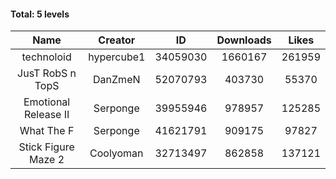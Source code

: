 #### Total: 5 levels

| Name | Creator | ID | Downloads | Likes |
|:---:|:---:|:---:|:---:|:---:|
| technoloid | hypercube1 | 34059030 | 1660167 | 261959
| JusT RobS n TopS | DanZmeN | 52070793 | 403730 | 55370
| Emotional Release II | Serponge | 39955946 | 978957 | 125285
| What The F | Serponge | 41621791 | 909175 | 97827
| Stick Figure Maze 2 | Coolyoman | 32713497 | 862858 | 137121
